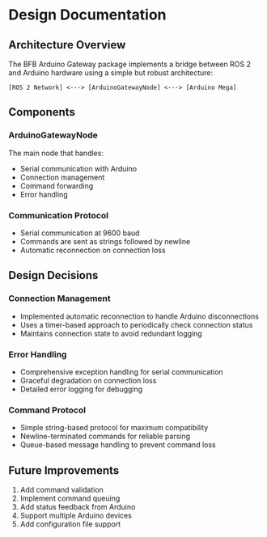 # Design Documentation

## Architecture Overview
The BFB Arduino Gateway package implements a bridge between ROS 2 and Arduino hardware using a simple but robust architecture:

```
[ROS 2 Network] <---> [ArduinoGatewayNode] <---> [Arduino Mega]
```

## Components

### ArduinoGatewayNode
The main node that handles:
- Serial communication with Arduino
- Connection management
- Command forwarding
- Error handling

### Communication Protocol
- Serial communication at 9600 baud
- Commands are sent as strings followed by newline
- Automatic reconnection on connection loss

## Design Decisions

### Connection Management
- Implemented automatic reconnection to handle Arduino disconnections
- Uses a timer-based approach to periodically check connection status
- Maintains connection state to avoid redundant logging

### Error Handling
- Comprehensive exception handling for serial communication
- Graceful degradation on connection loss
- Detailed error logging for debugging

### Command Protocol
- Simple string-based protocol for maximum compatibility
- Newline-terminated commands for reliable parsing
- Queue-based message handling to prevent command loss

## Future Improvements
1. Add command validation
2. Implement command queuing
3. Add status feedback from Arduino
4. Support multiple Arduino devices
5. Add configuration file support 
